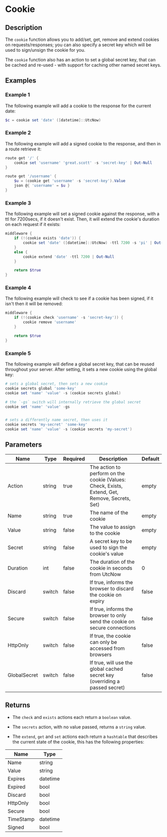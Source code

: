 # Cookie

## Description

The `cookie` function allows you to add/set, get, remove and extend cookies on requests/responses; you can also specify a secret key which will be used to sign/unsign the cookie for you.

The `cookie` function also has an action to set a global secret key, that can be cached and re-used - with support for caching other named secret keys.

## Examples

### Example 1

The following example will add a cookie to the response for the current date:

```powershell
$c = cookie set 'date' ([datetime]::UtcNow)
```

### Example 2

The following example will add a signed cookie to the response, and then in a route retrieve it:

```powershell
route get '/' {
    cookie set 'username' 'great.scott' -s 'secret-key' | Out-Null
}

route get '/username' {
    $u = (cookie get 'username' -s 'secret-key').Value
    json @{ 'username' = $u }
}
```

### Example 3

The following example will set a signed cookie against the response, with a ttl for 7200secs, if it doesn't exist. Then, it will extend the cookie's duration on each request if it exists:

```powershell
middleware {
    if (!(cookie exists 'date')) {
        cookie set 'date' ([datetime]::UtcNow) -ttl 7200 -s 'pi' | Out-Null
    }
    else {
        cookie extend 'date' -ttl 7200 | Out-Null
    }

    return $true
}
```

### Example 4

The following example will check to see if a cookie has been signed, if it isn't then it will be removed:

```powershell
middleware {
    if (!(cookie check 'username' -s 'secret-key')) {
        cookie remove 'username'
    }

    return $true
}
```

### Example 5

The following example will define a global secret key, that can be reused throughout your server. After setting, it sets a new cookie using the global key:

```powershell
# sets a global secret, then sets a new cookie
cookie secrets global 'some-key'
cookie set 'name' 'value' -s (cookie secrets global)

# the `-gs` switch will internally retrieve the global secret
cookie set 'name' 'value' -gs


# sets a differently name secret, then uses it
cookie secrets 'my-secret' 'some-key'
cookie set 'name' 'value' -s (cookie secrets 'my-secret')
```

## Parameters

| Name | Type | Required | Description | Default |
| ---- | ---- | -------- | ----------- | ------- |
| Action | string | true | The action to perform on the cookie (Values: Check, Exists, Extend, Get, Remove, Secrets, Set) | empty |
| Name | string | true | The name of the cookie | empty |
| Value | string | false | The value to assign to the cookie | empty |
| Secret | string | false | A secret key to be used to sign the cookie's value | empty |
| Duration | int | false | The duration of the cookie in seconds from UtcNow | 0 |
| Discard | switch | false | If true, informs the browser to discard the cookie on expiry | false |
| Secure | switch | false | If true, informs the browser to only send the cookie on secure connections | false |
| HttpOnly | switch | false | If true, the cookie can only be accessed from browsers | false |
| GlobalSecret | switch | false | If true, will use the global cached secret key (overriding a passed secret) | false |

## Returns

* The `check` and `exists` actions each return a `boolean` value.

* The `secrets` action, with no value passed, returns a `string` value.

* The `extend`, `get` and `set` actions each return a `hashtable` that describes the current state of the cookie, this has the following properties:

| Name | Type |
| ---- | ---- |
| Name | string |
| Value | string |
| Expires | datetime |
| Expired | bool |
| Discard | bool |
| HttpOnly | bool |
| Secure | bool |
| TimeStamp | datetime |
| Signed | bool |